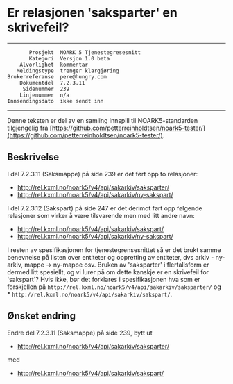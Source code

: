 Er relasjonen 'saksparter' en skrivefeil?
=========================================

 ------------------  ---------------------------------
           Prosjekt  NOARK 5 Tjenestegresesnitt
           Kategori  Versjon 1.0 beta
        Alvorlighet  kommentar
       Meldingstype  trenger klargjøring
    Brukerreferanse  pere@hungry.com
        Dokumentdel  7.2.3.11
         Sidenummer  239
        Linjenummer  n/a
    Innsendingsdato  ikke sendt inn
 ------------------  ---------------------------------

Denne teksten er del av en samling innspill til NOARK5-standarden
tilgjengelig fra
[https://github.com/petterreinholdtsen/noark5-tester/](https://github.com/petterreinholdtsen/noark5-tester/).

Beskrivelse
-----------

I del 7.2.3.11 (Saksmappe) på side 239 er det ført opp to relasjoner:

 * http://rel.kxml.no/noark5/v4/api/sakarkiv/saksparter/
 * http://rel.kxml.no/noark5/v4/api/sakarkiv/ny-sakspart/

I del 7.2.3.12 (Sakspart) på side 247 er det derimot ført opp følgende
relasjoner som virker å være tilsvarende men med litt andre navn:

 * http://rel.kxml.no/noark5/v4/api/sakarkiv/sakspart/
 * http://rel.kxml.no/noark5/v4/api/sakarkiv/ny-sakspart/

I resten av spesifikasjonen for tjenestegrensesnittet så er det brukt
samme benevnelse på listen over entiteter og oppretting av entiteter,
dvs arkiv - ny-arkiv, mappe -> ny-mappe osv.  Bruken av 'saksparter' i
flertallsform er dermed litt spesiellt, og vi lurer på om dette
kanskje er en skrivefeil for 'sakspart'?  Hvis ikke, bør det forklares
i spesifikasjonen hva som er forskjellen på
`http://rel.kxml.no/noark5/v4/api/sakarkiv/saksparter/` og *
`http://rel.kxml.no/noark5/v4/api/sakarkiv/sakspart/`.

Ønsket endring
--------------

Endre del 7.2.3.11 (Saksmappe) på side 239, bytt ut

 * http://rel.kxml.no/noark5/v4/api/sakarkiv/saksparter/

med

 * http://rel.kxml.no/noark5/v4/api/sakarkiv/sakspart/
